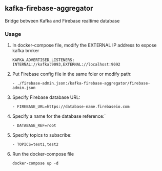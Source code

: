 ## kafka-firebase-aggregator

Bridge between Kafka and Firebase realtime database

### Usage

1. In docker-compose file, modify the EXTERNAL IP address to expose kafka broker
    ```
    KAFKA_ADVERTISED_LISTENERS: INTERNAL://kafka:9093,EXTERNAL://localhost:9092
    ```

2. Put Firebase config file in the same foler or modify path: 
    ```
    - ./firebase-admin.json:/kafka-firebase-aggregator/firebase-admin.json
    ```

3. Specify Firebase database URL:
    ```
    - FIREBASE_URL=https://database-name.firebaseio.com
    ```

4. Specify a name for the database reference:`
    ```
    - DATABASE_REF=root
    ```

5. Specify topics to subscribe:
    ```
    - TOPICS=test1,test2
    ```

6. Run the docker-compose file
    ```
    docker-compose up -d
    ```